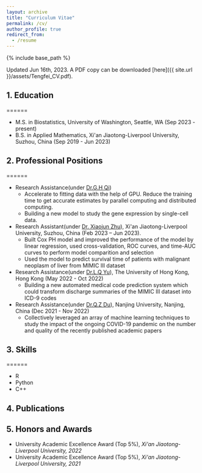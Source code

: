 ```yaml
---
layout: archive
title: "Curriculum Vitae"
permalink: /cv/
author_profile: true
redirect_from:
  - /resume
---
```


{% include base_path %}

Updated Jun 16th, 2023. A PDF copy can be downloaded [here]({{ site.url }}/assets/Tengfei_CV.pdf).


## 1. Education
======
* M.S. in Biostatistics, University of Washington, Seattle, WA (Sep 2023 - present)
* B.S. in Applied Mathematics, Xi'an Jiaotong-Liverpool University, Suzhou, China (Sep 2019 - Jun 2023)

## 2. Professional Positions
======
* Research Assistance(under [Dr.G.H Qi](https://www.biostat.washington.edu/people/guanghao-qi))
  * Accelerate to fitting data with the help of GPU. Reduce the training time to get accurate estimates by parallel computing and distributed computing.
  * Building a new model to study the gene expression by single-cell data.
* Research Assistant(under [Dr. Xiaojun Zhu](https://www.xjtlu.edu.cn/en/departments/academic-departments/statistics-and-actuarial-science/staff/xiaojun-zhu?u_atoken=1686886151720.2617&u_asession=01BsAycoSMD1ySsq2Xz2R2wgTleIeKUubCGL8oo-zADdtTvQyWMop3wzPzpncbNU9XgUogcxGXazfr80Vhmi_Kt6EHAWGCohGyilvEdFISoBD4Qq5qDLvkAfop-GhE776rKLQTFkf1LXGASygBIlS7Rw&u_asig=05KzI-lod2to6arns9bqewPxy_dyE2TE1n6Fa_CJ8eCbuLi89e1PjSUd_Y5SjVXHqE3eii1Hm6Vqa_nYiNoywU9W41aEeQo0HJY0FMsyUp7uNjiLtrxmLlTYa42HKaFFqOBUoYIkWhwjMsYUCrCD2j9BIFDjyww43isO8brKalpuNXGguIzpigSH10d0w4UfJN7sE_30OMprlJ39z3n5juLWcdLGyVg6_INYtOOcXPDsDWeYgbcGBEgPLXHlTp1IkFgv3DR1A6IZoCvHOHUI1i8X1_f_uiWTRqwcR87rod8BaDdv6hD_gBmESFNMp2Ma6-RK0EQPkG2zZ0IHfYdWTPtQ&u_aref=PcmkrfUJ%2BfOu54TcF%2FPgK2xJLI4%3D)), Xi'an Jiaotong-Liverpool University, Suzhou, China (Feb 2023 – Jun 2023).
    * Built Cox PH model and improved the performance of the model by linear regression, used cross-validation, ROC curves, and time-AUC curves to perform model comparition and selection
    * Used the model to predict survival time of patients with malignant neoplasm of liver from MIMIC III dataset 
* Research Assistance(under [Dr.L.Q Yu](https://yulequan.github.io/)), The University of Hong Kong, Hong Kong (May 2022 - Oct 2022)
    * Building a new automated medical code prediction system which could transform discharge summaries of the 
MIMIC III dataset into ICD-9 codes
* Research Assistance(under [Dr.Q.Z Du](https://scholar.google.com/citations?user=A-H-yvQAAAAJ&hl=en)), Nanjing University, Nanjing, China (Dec 2021 - Nov 2022)
    * Collectively leveraged an array of machine learning techniques to study the impact of the ongoing COVID-19 
pandemic on the number and quality of the recently published academic papers 
  
## 3. Skills
======
* R 
* Python
* C++

## 4. Publications

## 5. Honors and Awards
* University Academic Excellence Award (Top 5%), _Xi'an Jiaotong-Liverpool University, 2022_
* University Academic Excellence Award (Top 5%), _Xi'an Jiaotong-Liverpool University, 2021_




